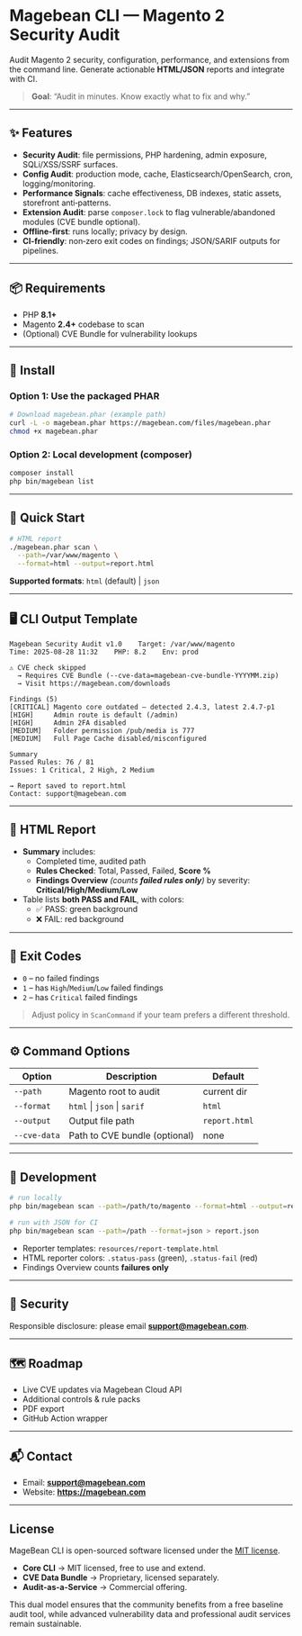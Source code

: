 # Magebean CLI — Magento 2 Security Audit

Audit Magento 2 security, configuration, performance, and extensions from the command line. Generate actionable **HTML/JSON** reports and integrate with CI.

> **Goal**: “Audit in minutes. Know exactly what to fix and why.”

---

## ✨ Features

- **Security Audit**: file permissions, PHP hardening, admin exposure, SQLi/XSS/SSRF surfaces.
- **Config Audit**: production mode, cache, Elasticsearch/OpenSearch, cron, logging/monitoring.
- **Performance Signals**: cache effectiveness, DB indexes, static assets, storefront anti‑patterns.
- **Extension Audit**: parse `composer.lock` to flag vulnerable/abandoned modules (CVE bundle optional).
- **Offline‑first**: runs locally; privacy by design.
- **CI‑friendly**: non‑zero exit codes on findings; JSON/SARIF outputs for pipelines.

---

## 📦 Requirements

- PHP **8.1+**
- Magento **2.4+** codebase to scan
- (Optional) CVE Bundle for vulnerability lookups

---

## 🚀 Install

### Option 1: Use the packaged PHAR
```bash
# Download magebean.phar (example path)
curl -L -o magebean.phar https://magebean.com/files/magebean.phar
chmod +x magebean.phar
```

### Option 2: Local development (composer)
```bash
composer install
php bin/magebean list
```

---

## 🧪 Quick Start

```bash
# HTML report
./magebean.phar scan \
  --path=/var/www/magento \
  --format=html --output=report.html
```

**Supported formats**: `html` (default) | `json`

---

## 🖥️ CLI Output Template

```
Magebean Security Audit v1.0    Target: /var/www/magento
Time: 2025-08-28 11:32    PHP: 8.2    Env: prod

⚠ CVE check skipped
  → Requires CVE Bundle (--cve-data=magebean-cve-bundle-YYYYMM.zip)
  → Visit https://magebean.com/downloads

Findings (5)
[CRITICAL] Magento core outdated — detected 2.4.3, latest 2.4.7-p1
[HIGH]     Admin route is default (/admin)
[HIGH]     Admin 2FA disabled
[MEDIUM]   Folder permission /pub/media is 777
[MEDIUM]   Full Page Cache disabled/misconfigured

Summary
Passed Rules: 76 / 81
Issues: 1 Critical, 2 High, 2 Medium

→ Report saved to report.html
Contact: support@magebean.com
```

---

## 📄 HTML Report

- **Summary** includes:
  - Completed time, audited path
  - **Rules Checked**: Total, Passed, Failed, **Score %**
  - **Findings Overview** *(counts **failed rules only**)* by severity: **Critical/High/Medium/Low**
- Table lists **both PASS and FAIL**, with colors:
  - ✅ PASS: green background
  - ❌ FAIL: red background

---

## 🔢 Exit Codes

- `0` – no failed findings
- `1` – has `High`/`Medium`/`Low` failed findings
- `2` – has `Critical` failed findings

> Adjust policy in `ScanCommand` if your team prefers a different threshold.

---

## ⚙️ Command Options

| Option | Description | Default |
|---|---|---|
| `--path` | Magento root to audit | current dir |
| `--format` | `html` \| `json` \| `sarif` | `html` |
| `--output` | Output file path | `report.html` |
| `--cve-data` | Path to CVE bundle (optional) | none |

---

## 🧩 Development

```bash
# run locally
php bin/magebean scan --path=/path/to/magento --format=html --output=report.html

# run with JSON for CI
php bin/magebean scan --path=/path --format=json > report.json
```

- Reporter templates: `resources/report-template.html`
- HTML reporter colors: `.status-pass` (green), `.status-fail` (red)
- Findings Overview counts **failures only**

---

## 🔐 Security

Responsible disclosure: please email **support@magebean.com**.

---

## 🗺️ Roadmap

- Live CVE updates via Magebean Cloud API
- Additional controls & rule packs
- PDF export
- GitHub Action wrapper

---

## 📬 Contact

- Email: **support@magebean.com**
- Website: **https://magebean.com**

---

## License

MageBean CLI is open-sourced software licensed under the [MIT license](./LICENSE).

- **Core CLI** → MIT licensed, free to use and extend.
- **CVE Data Bundle** → Proprietary, licensed separately.
- **Audit-as-a-Service** → Commercial offering.

This dual model ensures that the community benefits from a free baseline audit tool, while advanced vulnerability data and professional audit services remain sustainable.
